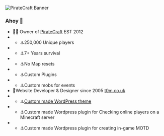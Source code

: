 ![PirateCraft Banner](https://i.imgur.com/KNRGY05.gif)

### Ahoy 👋

- 🏴‍☠️ Owner of [PirateCraft](https://piratemc.com) EST 2012
- - ⚓250,000 Unique players
- - ⚓7+ Years survival
- - ⚓No Map resets
- - ⚓Custom Plugins
- - ⚓Custom mobs for events
- 🦜Website Developer & Designer since 2005 [t0m.co.uk](https://t0m.co.uk)
- - ⚓[Custom made WordPress theme](https://piratemc.com/2018/09/05/website-redesign/)
- - ⚓Custom made Wordpress plugin for Checking online players on a Minecraft server
- - ⚓Custom made Wordpress plugin for creating in-game MOTD
